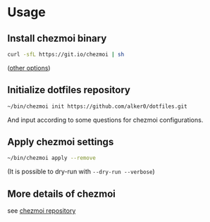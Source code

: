 # Usage
## Install chezmoi binary
```sh
curl -sfL https://git.io/chezmoi | sh
```
([other options](https://github.com/twpayne/chezmoi/blob/master/docs/INSTALL.md))

## Initialize dotfiles repository
```sh
~/bin/chezmoi init https://github.com/alker0/dotfiles.git
```
And input according to some questions for chezmoi configurations.

## Apply chezmoi settings
```sh
~/bin/chezmoi apply --remove
```
(It is possible to dry-run with `--dry-run --verbose`)

## More details of chezmoi
see [chezmoi repository](https://github.com/twpayne/chezmoi)

